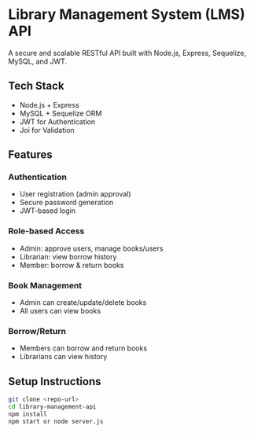 #  Library Management System (LMS) API

A secure and scalable RESTful API built with Node.js, Express, Sequelize, MySQL, and JWT.

## Tech Stack
- Node.js + Express
- MySQL + Sequelize ORM
- JWT for Authentication
- Joi for Validation

## Features

### Authentication
- User registration (admin approval)
- Secure password generation
- JWT-based login

### Role-based Access
- Admin: approve users, manage books/users
- Librarian: view borrow history
- Member: borrow & return books

###  Book Management
- Admin can create/update/delete books
- All users can view books

###  Borrow/Return
- Members can borrow and return books
- Librarians can view history

##  Setup Instructions

```bash
git clone <repo-url>
cd library-management-api
npm install
npm start or node server.js
